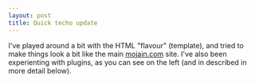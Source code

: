 ```yaml
---
layout: post
title: Quick techo update
---
```


I've played around a bit with the HTML "flavour" (template), and tried
to make things look a bit like the main <a
href="http://www.mojain.com/">mojain.com</a> site. I've also been
experienting with plugins, as you can see on the left (and in
described in more detail below).
